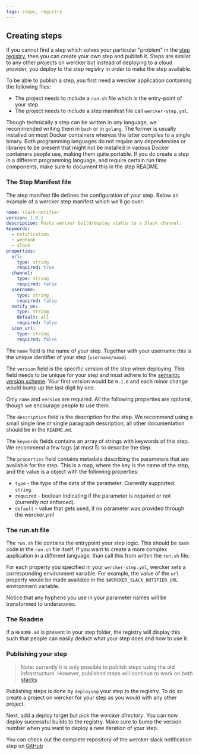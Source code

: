 ```yaml
---
tags: steps, registry
---
```


## Creating steps

If you cannot find a step which solves your particular "problem" in the
[step registry](/learn/steps/step-registry.html), then you can create
your own step and publish it. Steps are similar to any other projects on
wercker but instead of deploying to a cloud provider, you deploy to the
step registry in order to make the step available.

To be able to publish a step, you first need a wercker application containing
the following files:

* The project needs to include a `run.sh` file which is the entry-point of your
step.
* The project needs to include a step manifest file call `wercker-step.yml`.

Though technically a step can be written in *any* language, we
recommended writing them in `bash` or in `golang`. The former is usually
installed on most Docker containers whereas the latter compiles to a
single binary. Both programming languages do not require any
dependencies or libraries to be present that might not be installed in
various Docker containers people use, making them quite portable. If you
do create a step in a different programming language, and require certain
run time components, make sure to document this in the step README.

### The Step Manifest file

The step manifest file defines the configuration of your step. Below an example
of a wercker step manifest which we'll go over:

```yaml
name: slack-notifier
version: 1.0.1
description: Posts wercker build/deploy status to a Slack channel.
keywords:
  - notification
  - webhook
  - slack
properties:
  url:
    type: string
    required: true
  channel:
    type: string
    required: false
  username:
    type: string
    required: false
  notify_on:
    type: string
    default: all
    required: false
  icon_url:
    type: string
    required: false
```

The `name` field is the name of your step. Together with your username this is
the unique identifier of your step (`username/name`).

The `version` field is the specific version of the step when deploying. This
field needs to be unique for your step and must adhere to the [semantic version
scheme](http://semver.org). Your first version would be `0.1.0` and each minor
change would bump up the last digit by one. 

Only `name` and `version` are required. All the following properties are
optional, though we encourage people to use them.

The `description` field is the description for the step. We recommend using a
small single line or single paragraph description, all other documentation
should be in the `README.md`.

The `keywords` fields contains an array of strings with keywords of this step.
We recommend a few tags (at most 5) to describe the step.

The `properties` field contains metadata describing the parameters that are
available for the step. This is a map, where the key is the name of the step,
and the value is a object with the following properties:

- `type` - the type of the data of the parameter. Currently supported: `string`.
- `required` - boolean indicating if the parameter is required or not (currently
 not enforced).
- `default` - value that gets used, if no parameter was provided through the
wercker.yml

### The run.sh file

The `run.sh` file contains the entrypoint your step logic. This should be
`bash` code in the `run.sh` file itself. If you want to create a more complex
application in a different language, than call this from within the `run.sh`
file.

For each property you specified in your `wercker-step.yml`, wercker sets a 
corresponding environment variable. For example, the value of the `url` property
would be made available in the `$WERCKER_SLACK_NOTIFIER_URL` environment variable.

Notice that any hyphens you use in your parameter names will be transformed to
underscores.

### The Readme

If a `README.md` is present in your step folder, the registry will display
this such that people can easily deduct what your step does and how to use it.

### Publishing your step

> Note: currently it is only possible to publish steps using the old
infrastructure. However, published steps will continue to work on both
[stacks](/docs/pipelines/stacks.html).

Publishing steps is done by `deploying` your step to the registry. To do so
create a project on wercker for your step as you would with any other project.

Next, add a deploy target but pick the *wercker directory*. You can now deploy
successful builds to the registry. Make sure to bump the version number when you
want to deploy a new iteration of your step.

You can check out the complete repository of the wercker slack
notification step on [GitHub](https://github.com/wercker/step-slack)
